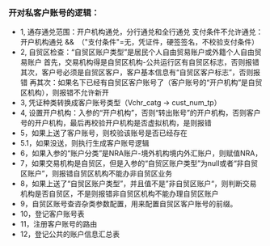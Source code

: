 ### 开对私客户账号的逻辑：
* 1, 通存通兑范围：开户机构通兑，分行通兑和全行通兑
支付条件不允许通兑：开户机构通兑 &&　（"支付条件"=无，凭证件，硬签签名，不校验支付条件）
* 2, 自贸区检查：“自贸区账户类型”是居民个人自由贸易账户或外籍个人自由贸易账户
首先，交易机构得是自贸区机构-公共运行区有自贸区标志，否则报错
其次，客户号必须是自贸区客户，客户基本信息有“自贸区客户标志”，否则报错
再其次：如果名下已经有自贸区客户账号了（客户账号的“开户机构”是自贸区机构），则报错不允许新开
* 3, 凭证种类转换成客户账号类型（Vchr_catg -> cust_num_tp）
* 4, 设置开户机构：入参的“开户机构”，否则“转出账号”的开户机构，否则客户号的开户机构，最后再校验开户机构是否虚拟机构，是则报错
* 5，如果上送了客户账号，则校验该账号是否已经存在
* 5.1，如果没送，则执行生成客户账号逻辑
* 6，如果入参的“账户分类”是NRA账户-境外机构境内外汇账户，则赋值NRA，
* 7，如果交易机构是自贸区，但是入参的“自贸区账户类型”为null或者“非自贸区账户”，则报错自贸区机构不能办非自贸区业务
* 8，如果上送了“自贸区账户类型”，并且值不是”非自贸区账户“，则判断交易机构是否自贸区，不是则报错非自贸区机构不能办理自贸区账户
* 9，自贸区账号查咨杂类参数配置，用来配置自贸区客户账号的前缀。 
* 10，登记客户账号表
* 11，注册客户账号的路由
* 12，登记公共的账户信息汇总表
	